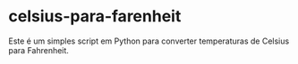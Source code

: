 # celsius-para-farenheit
Este é um simples script em Python para converter temperaturas de Celsius para Fahrenheit.
